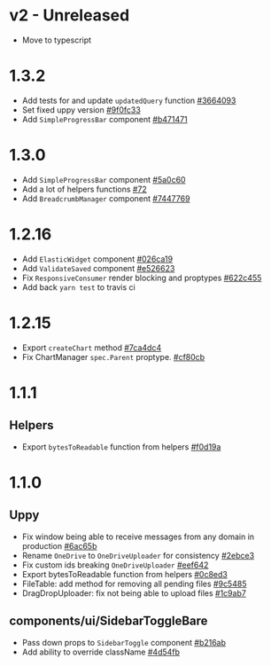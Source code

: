 # v2 - Unreleased

- Move to typescript

# 1.3.2

- Add tests for and update `updatedQuery` function [#3664093](https://github.com/SpotlightData/nanowire-extensions/pull/78/commits/3664093f5315827a4b7b4e869c3aa9ece0100f0b)
- Set fixed uppy version [#9f0fc33](https://github.com/SpotlightData/nanowire-extensions/pull/78/commits/9f0fc335475e4d68bc3be043fb1511bb8082ebe6)
- Add `SimpleProgressBar` component [#b471471](https://github.com/SpotlightData/nanowire-extensions/pull/78/commits/b4714712b3f3e113f9501d46a21a5939aa3c91c6)

# 1.3.0

- Add `SimpleProgressBar` component [#5a0c60](https://github.com/SpotlightData/nanowire-extensions/pull/72/commits/5a0c6079a57f5462c8017d2635afeb44d6fc9b1e)
- Add a lot of helpers functions [#72](https://github.com/SpotlightData/nanowire-extensions/pull/72)
- Add `BreadcrumbManager` component [#7447769](https://github.com/SpotlightData/nanowire-extensions/pull/72/commits/7447769a5eb1c3d729a880c9cc056d8b936c9935)

# 1.2.16

- Add `ElasticWidget` component [#026ca19](https://github.com/SpotlightData/nanowire-extensions/pull/71/commits/026ca191b826e4c15998ed834a8fa1a8d29eead8)
- Add `ValidateSaved` component [#e526623](https://github.com/SpotlightData/nanowire-extensions/pull/71/commits/e52662328a045cfac510bbd9dfd15a49167210e2)
- Fix `ResponsiveConsumer` render blocking and proptypes [#622c455](https://github.com/SpotlightData/nanowire-extensions/pull/71/commits/622c455845aa3393de5ea0953a0bc80621e18762)
- Add back `yarn test` to travis ci

# 1.2.15

- Export `createChart` method [#7ca4dc4](https://github.com/SpotlightData/nanowire-extensions/commit/7ca4dc49d23dbdc7fc73380db604cc3b871b43c2)
- Fix ChartManager `spec.Parent` proptype. [#cf80cb](https://github.com/SpotlightData/nanowire-extensions/commit/cf80cb9d91b6a0e7f07886e6c9f2c4be9236871e)

# 1.1.1

## Helpers

- Export `bytesToReadable` function from helpers [#f0d19a](https://github.com/SpotlightData/nanowire-extensions/pull/31/commits/f0d19a86e81d6a6fce9550724c55bb4bd85477e1)

# 1.1.0

## Uppy

- Fix window being able to receive messages from any domain in production [#6ac65b](https://github.com/SpotlightData/nanowire-extensions/commit/6ac65b37f00e39ecde486a1849b85eabb60d31b5)
- Rename `OneDrive` to `OneDriveUploader` for consistency [#2ebce3](https://github.com/SpotlightData/nanowire-extensions/commit/2ebce37e29b915ea57941c5c7b814260ba4591dd)
- Fix custom ids breaking `OneDriveUploader` [#eef642](https://github.com/SpotlightData/nanowire-extensions/commit/eef6427df00b31e41d05a9941d40c99902d8c5ee)
- Export bytesToReadable function from helpers [#0c8ed3](https://github.com/SpotlightData/nanowire-extensions/commit/0c8ed379bfc59a5fbd20a2210b228219e4ff4c28)
- FileTable: add method for removing all pending files [#9c5485](https://github.com/SpotlightData/nanowire-extensions/commit/9c5485f6b909859c73401ad769c3a299aaf59623)
- DragDropUploader: fix not being able to upload files [#1c9ab7](https://github.com/SpotlightData/nanowire-extensions/commit/1c9ab7153903c2313ea70fbcfa7b12178a5643d8)

## components/ui/SidebarToggleBare

- Pass down props to `SidebarToggle` component [#b216ab](https://github.com/SpotlightData/nanowire-extensions/pull/29/commits/b216ab76e6e8ef156f4c9a78eef1488f4f085d48)
- Add ability to override className [#4d54fb](https://github.com/SpotlightData/nanowire-extensions/pull/29/commits/4d54fb5e46d7b3c4590b560f0e2fa6067e79745d)
